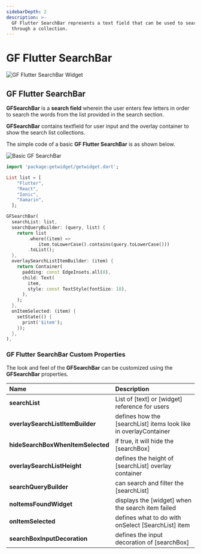 ```yaml
---
sidebarDepth: 2
description: >-
  GF Flutter SearchBar represents a text field that can be used to search
  through a collection.
---
```


# GF Flutter SearchBar

![GF Flutter SearchBar Widget](https://ik.imagekit.io/ionicfirebaseapp/getwidget/docs/tr:w-800,f-auto/Search_bar_AtEXg64AKq.png)

## GF Flutter SearchBar

**GFSearchBar** is a **search field** wherein the user enters few letters in order to search the words from the list provided in the search section.

**GFSearchBar** contains textfield for user input and the overlay container to show the search list collections. 

The simple code of a basic **GF Flutter SearchBar** is as shown below.

![Basic GF SearchBar](https://ik.imagekit.io/ionicfirebaseapp/getwidget/docs/tr:w-800,f-auto/Search_1_3x_n0E_2KJ_v.png)

```dart
import 'package:getwidget/getwidget.dart';

List list = [
    "Flutter",
    "React",
    "Ionic",
    "Xamarin",
  ];

GFSearchBar(
  searchList: list,
  searchQueryBuilder: (query, list) {
    return list
        .where((item) =>
            item.toLowerCase().contains(query.toLowerCase()))
        .toList();
  },
  overlaySearchListItemBuilder: (item) {
    return Container(
      padding: const EdgeInsets.all(8),
      child: Text(
        item,
        style: const TextStyle(fontSize: 18),
      ),
    );
  },
  onItemSelected: (item) {
    setState(() {
      print('$item');
    });
  },
),
```

### **GF Flutter SearchBar** Custom Properties

The look and feel of the **GFSearchBar** can be customized using the **GFSearchBar** properties.

| Name | Description |
| :--- | :--- |
| **searchList** | List of \[text\] or \[widget\] reference for users |
| **overlaySearchListItemBuilder** | defines how the \[searchList\] items look like in overlayContainer |
| **hideSearchBoxWhenItemSelected** | if true, it will hide the \[searchBox\] |
| **overlaySearchListHeight** | defines the height of \[searchList\] overlay container |
| **searchQueryBuilder** | can search and filter the \[searchList\] |
| **noItemsFoundWidget** | displays the \[widget\] when the search item failed |
| **onItemSelected** | defines what to do with onSelect \[SearchList\] item |
| **searchBoxInputDecoration** | defines the input decoration of \[searchBox\] |

